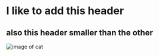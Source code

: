 # <h1> I like to add this  header
## <h2> also this header smaller than the other

![image of cat]( https://cdn.pixabay.com/photo/2024/03/07/10/38/simba-8618301_1280.jpg)
